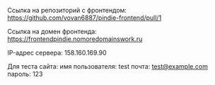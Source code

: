 Ссылка на репозиторий с фронтендом: https://github.com/vovan6887/pindie-frontend/pull/1

Ссылка на домен фронтенда: https://frontendpindie.nomoredomainswork.ru

IP-адрес сервера: 158.160.169.90

Для теста сайта:
имя пользователя: test
почта: test@example.com
пароль: 123